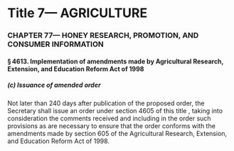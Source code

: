 
# Title 7— AGRICULTURE
### CHAPTER 77— HONEY RESEARCH, PROMOTION, AND CONSUMER INFORMATION
#### § 4613. Implementation of amendments made by Agricultural Research, Extension, and Education Reform Act of 1998
##### (c) Issuance of amended order

Not later than 240 days after publication of the proposed order, the Secretary shall issue an order under section 4605 of this title , taking into consideration the comments received and including in the order such provisions as are necessary to ensure that the order conforms with the amendments made by section 605 of the Agricultural Research, Extension, and Education Reform Act of 1998.
